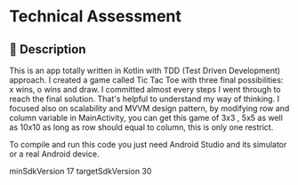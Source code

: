 # Technical Assessment

## :scroll: Description
This is an app totally written in Kotlin with TDD (Test Driven Development) approach. I created a game called Tic Tac Toe with three final possibilities: x wins, o wins and draw. I committed almost every steps I went through to reach the final solution. That's helpful to understand my way of thinking. I focused also on scalability and MVVM design pattern, by modifying row and column variable in MainActivity, you can get this game of 3x3 , 5x5 as well as 10x10 as long as row should equal to column, this is only one restrict.

To compile and run this code you just need Android Studio and its simulator or a real Android device.

minSdkVersion 17
targetSdkVersion 30